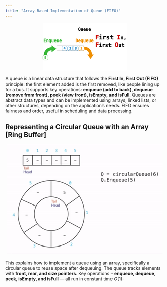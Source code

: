 ```yaml
---
title: "Array-Based Implementation of Queue (FIFO)"
---
```


<div style="text-align: center;">
  <img src="/images/cpp/03-Linear-Data-Structures-and-Trees/FIFO.gif" alt="CLL" height="150">
</div>

A queue is a linear data structure that follows the **First In, First Out (FIFO)** principle: the first element added is the first removed, like people lining up for a bus. It supports key operations: **enqueue (add to back), dequeue (remove from front), peek (view front), isEmpty, and isFull**. Queues are abstract data types and can be implemented using arrays, linked lists, or other structures, depending on the application’s needs. FIFO ensures fairness and order, useful in scheduling and data processing.

## Representing a Circular Queue with an Array [Ring Buffer]

<div style="text-align: center;">
  <img src="/images/cpp/03-Linear-Data-Structures-and-Trees/LIFO-ring-buffer03.gif" alt="CLL" height="350">
</div>

This explains how to implement a queue using an array, specifically a circular queue to reuse space after dequeuing. The queue tracks elements with **front, rear, and size pointers**. Key operations - **enqueue, dequeue, peek, isEmpty, and isFull** — all run in constant time $O(1)$:

```cpp

```